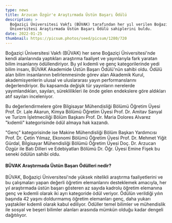 ```yaml
---
type: news
title: Arzucan Özgür'e Araştırmada Üstün Başarı Ödülü
description: >
  Boğaziçi Üniversitesi Vakfı (BÜVAK) tarafından her yıl verilen Boğaziçi
  Üniversitesi Araştırmada Üstün Başarı Ödülü sahiplerini buldu.
date: 2022-01-25
thumbnail: https://picsum.photos/seed/picsum/1280/720
---
```


Boğaziçi Üniversitesi Vakfı (BÜVAK) her sene Boğaziçi Üniversitesi'nde kendi
alanlarında yaptıkları araştırma faaliyet ve yayınlarıyla fark yaratan bilim
insanlarını ödüllendiriyor. Bu yıl kıdemli ve genç kategorilerinde yedi bilim
insanı, BÜVAK Akademide Üstün Başarı Ödülü'nün sahibi oldu. Ödülü alan bilim
insanlarının belirlenmesinde görev alan Akademik Kurul, akademisyenlerin ulusal
ve uluslararası yayın performanslarını değerlendiriyor. Bu kapsamda değişik tür
yayınların nerelerde yayımlandıkları, sayıları, süreklilikleri ile önde gelen
endekslere göre aldıkları atıf sayıları inceleniyor.

Bu değerlendirmelere göre Bilgisayar Mühendisliği Bölümü Öğretim Üyesi Prof. Dr.
Lale Akarun, Kimya Bölümü Öğretim Üyesi Prof. Dr. Amitav Sanyal ve Turizm
İşletmeciliği Bölüm Başkanı Prof. Dr. Maria Dolores Alvarez "kıdemli"
kategorisinde ödül almaya hak kazandı.

"Genç" kategorisinde ise Makine Mühendisliği Bölüm Başkan Yardımcısı Prof. Dr.
Çetin Yılmaz, Ekonomi Bölümü Öğretim Üyesi Prof. Dr. Mehmet Yiğit Gürdal,
Bilgisayar Mühendisliği Bölümü Öğretim Üyesi Doç. Dr. Arzucan Özgür ile Batı
Dilleri ve Edebiyatları Bölümü Dr. Öğr. Üyesi Emine Fişek bu seneki ödülün
sahibi oldu.

#### BÜVAK Araştırmada Üstün Başarı Ödülleri nedir?

BÜVAK, Boğaziçi Üniversitesi'nde yüksek nitelikli araştırma faaliyetlerini ve bu
çalışmaları yapan değerli öğretim elemanlarını desteklemek amacıyla, her yıl
araştırmada üstün başarı gösteren az sayıda kadrolu öğretim elemanına genç ve
kıdemli olarak iki ayrı kategoride ödül veriyor. Ödülün verildiği yılın başında
42 yaşını doldurmamış öğretim elemanları genç, daha yukarı yaştakiler kıdemli
olarak kabul ediliyor. Ödüller temel bilimler ve mühendislik ile sosyal ve
beşeri bilimler alanları arasında mümkün olduğu kadar dengeli dağıtılıyor.
